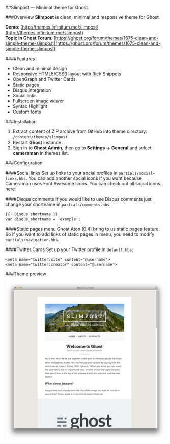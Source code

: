 ##Slimpost — Minimal theme for Ghost

###Overview
**Slimpost** is clean, minimal and responsive theme for Ghost.

**Demo**: [http://themes.infinitum.me/slimpost](http://themes.infinitum.me/slimpost)  
**Topic in Ghost Forum**: [https://ghost.org/forum/themes/1675-clean-and-simple-theme-slimpost](https://ghost.org/forum/themes/1675-clean-and-simple-theme-slimpost)

####Features
- Clean and minimal design
- Responsive HTML5/CSS3 layout with Rich Snippets
- OpenGraph and Twitter Cards
- Static pages
- Disqus integration
- Social links
- Fullscreen image viewer
- Syntax Highlight
- Custom fonts

###Installation
1. Extract content of ZIP archive from GitHub into theme directory: <code>/content/themes/slimpost</code>.
2. Restart **Ghost** instance.
3. Sign in to **Ghost Admin**, then go to **Settings → General** and select **cameraman** in themes list.

###Configuration

####Social links
Set up links to your social profiles in <code>partials/social-links.hbs</code>.
You can add another social icons if you want because Cameraman uses Font Awesome Icons. You can check out all social icons [here](http://fontawesome.io/icons/#brand "Font Awesome Icons").

####Disqus comments
If you would like to use Disqus comments just change your shortname in <code>partials/comments.hbs</code>:
<pre><code>{{! Disqus shortname }}
var disqus_shortname = 'example';</code></pre>

####Static pages menu
Ghost Aton (0.4) bring to us static pages feature. So if you want to add links of static pages in menu, you need to modify <code>partials/navigation.hbs</code>.

####Twitter Cards
Set up your Twitter profile in <code>default.hbs</code>:
<pre><code>&lt;meta name="twitter:site" content="@username"&gt;
&lt;meta name="twitter:creator" content="@username"&gt;</code></pre>

###Theme preview

![](preview.png)
